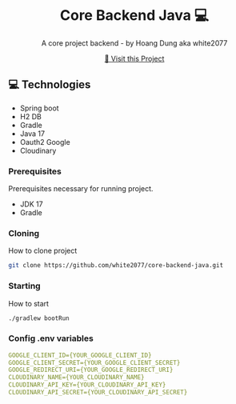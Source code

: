 
<h1 align="center" style="font-weight: bold;">Core Backend Java 💻</h1>

<p align="center">A core project backend - by Hoang Dung aka white2077</p>


<p align="center">
<a href="https://github.com/white2077/core-backend-java">📱 Visit this Project</a>
</p>

<h2 id="technologies">💻 Technologies</h2>

- Spring boot
- H2 DB
- Gradle
- Java 17
- Oauth2 Google
- Cloudinary

<h3>Prerequisites</h3>

Prerequisites necessary for running project.

- JDK 17
- Gradle

<h3>Cloning</h3>

How to clone project

```bash
git clone https://github.com/white2077/core-backend-java.git
```

<h3>Starting</h3>

How to start
```bash
./gradlew bootRun
```

<h3>Config .env variables</h2>



```yaml
GOOGLE_CLIENT_ID={YOUR_GOOGLE_CLIENT_ID}
GOOGLE_CLIENT_SECRET={YOUR_GOOGLE_CLIENT_SECRET}
GOOGLE_REDIRECT_URI={YOUR_GOOGLE_REDIRECT_URI}
CLOUDINARY_NAME={YOUR_CLOUDINARY_NAME}
CLOUDINARY_API_KEY={YOUR_CLOUDINARY_API_KEY}
CLOUDINARY_API_SECRET={YOUR_CLOUDINARY_API_SECRET}
```
